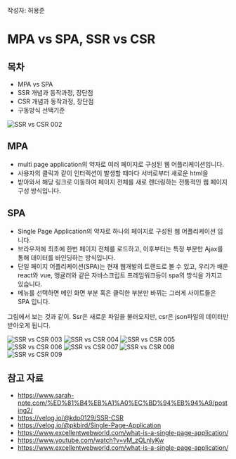 작성자: 허용준

# MPA vs SPA, SSR vs CSR

## 목차
- MPA vs SPA 
- SSR 개념과 동작과정, 장단점
- CSR 개념과 동작과정, 장단점
- 구동방식 선택기준 


![SSR vs CSR 002](https://user-images.githubusercontent.com/80729831/139271230-cda9493c-aef3-4e8f-8f40-d30a1c15f36e.jpeg)

## MPA
- multi page application의 약자로 여러 페이지로 구성된 웹 어플리케이션입니다.
- 사용자의 클릭과 같이 인터렉션이 발생할 때마다 서버로부터 새로운 html을
- 받아와서 해당 링크로 이동하여 페이지 전체를 새로 렌더링하는 전통적인 웹 페이지 구성 방식입니다.

## SPA

- Single Page Application의 약자로 하나의 페이지로 구성된 웹 어플리케이션 입니다. 
- 브라우저에 최초에 한번 페이지 전체를 로드하고, 이후부터는 특정 부분만 Ajax를 통해 데이터를 바인딩하는 방식입니다.
- 단일 페이지 어플리케이션(SPA)는 현재 웹개발의 트랜드로 볼 수 있고, 우리가 배운 react와 vue, 앵귤러와 같은 자바스크립트 프레임워크등이 spa의 방식을 가지고 있습니다.
- 메뉴를 선택하면 메인 화면 부분 혹은 클릭한 부분만 바뀌는 그러게 사이트들은 SPA 입니다. 

그림에서 보는 것과 같이. Ssr은 새로운 파일을 불러오지만, csr은 json파일의 데이터만 받아오게 됩니다.

![SSR vs CSR 003](https://user-images.githubusercontent.com/80729831/139271652-1555c76f-ef2d-4a09-b00a-121bbfe88d61.jpeg)
![SSR vs CSR 004](https://user-images.githubusercontent.com/80729831/139271664-6e6258b4-530a-489f-b295-f2f665aae930.jpeg)
![SSR vs CSR 005](https://user-images.githubusercontent.com/80729831/139271671-26cb1b6f-5660-42a2-b032-75970cea631c.jpeg)
![SSR vs CSR 006](https://user-images.githubusercontent.com/80729831/139271675-896e3e7c-3e2a-4238-ab30-1489b7e261d9.jpeg)
![SSR vs CSR 007](https://user-images.githubusercontent.com/80729831/139271682-dc55b83d-4eb0-41fb-bbc1-ad9beae56595.jpeg)
![SSR vs CSR 008](https://user-images.githubusercontent.com/80729831/139271686-be506dad-20ed-424b-bab2-57a0fffb81c8.jpeg)
![SSR vs CSR 009](https://user-images.githubusercontent.com/80729831/139271691-5959b148-2da3-4483-9ef4-4ee4da8f6318.jpeg)
 

## 참고 자료
- https://www.sarah-note.com/%ED%81%B4%EB%A1%A0%EC%BD%94%EB%94%A9/posting2/
- https://velog.io/@kdo0129/SSR-CSR
- https://velog.io/@pkbird/Single-Page-Application
- https://www.excellentwebworld.com/what-is-a-single-page-application/
- https://www.youtube.com/watch?v=vM_zQLnlyKw
- https://www.excellentwebworld.com/what-is-a-single-page-application/
